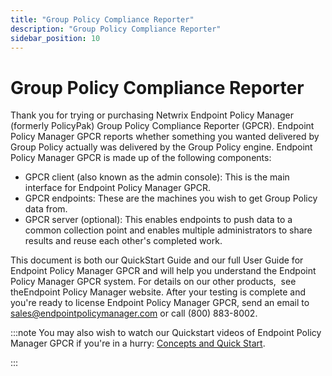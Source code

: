 ```yaml
---
title: "Group Policy Compliance Reporter"
description: "Group Policy Compliance Reporter"
sidebar_position: 10
---
```


# Group Policy Compliance Reporter

Thank you for trying or purchasing Netwrix Endpoint Policy Manager (formerly PolicyPak) Group Policy
Compliance Reporter (GPCR). Endpoint Policy Manager GPCR reports whether something you wanted
delivered by Group Policy actually was delivered by the Group Policy engine. Endpoint Policy Manager
GPCR is made up of the following components:

- GPCR client (also known as the admin console): This is the main interface for Endpoint Policy
  Manager GPCR.
- GPCR endpoints: These are the machines you wish to get Group Policy data from.
- GPCR server (optional): This enables endpoints to push data to a common collection point and
  enables multiple administrators to share results and reuse each other's completed work.

This document is both our QuickStart Guide and our full User Guide for Endpoint Policy Manager GPCR
and will help you understand the Endpoint Policy Manager GPCR system. For details on our other
products,  see theEndpoint Policy Manager website. After your testing is complete and you're ready
to license Endpoint Policy Manager GPCR, send an email to
[sales@endpointpolicymanager.com](mailto:sales@endpointpolicymanager.com) or call (800) 883-8002.

:::note
You may also wish to watch our Quickstart videos of Endpoint Policy Manager GPCR if you're
in a hurry: [Concepts and Quick Start](/docs/endpointpolicymanager/gpcompliancereporter/manual/grouppolicycomplianc/concepts/concepts.md).

:::
